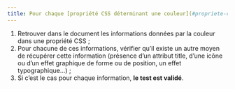 ```yaml
---
title: Pour chaque [propriété CSS déterminant une couleur](#propriete-css-determinant-une-couleur) et [véhiculant une information](#image-vehiculant-une-information-donnee-par-la-couleur), l’[information](#information-donnee-par-la-couleur) ne doit pas être donnée uniquement par la couleur. Cette règle est-elle respectée ?
---
```


1. Retrouver dans le document les informations données par la couleur dans une propriété CSS ;
2. Pour chacune de ces informations, vérifier qu’il existe un autre moyen de récupérer cette information (présence d’un attribut title, d’une icône ou d’un effet graphique de forme ou de position, un effet typographique…) ;
3. Si c’est le cas pour chaque information, **le test est validé**.
